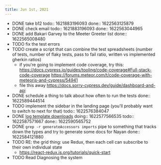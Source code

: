```yaml
---
title: Jun 1st, 2021
---
```


- DONE take b12
  todo:: 1621883196093
  done:: 1622563125879
- DONE check email
  todo:: 1621883196093
  done:: 1622563044965
- DONE add Bakari Garvey to the Meeter Greeter list
  done:: 1622565008480
- TODO fix the test errors
- TODO create a script that can combine the test spreadsheets (number of tests, number of flaky tests, pass to fail ratio, written vs implemented gherkin ratios)
	- if you're going to implement code coverage, try this:
	  https://docs.cypress.io/guides/tooling/code-coverage#Full-stack-code-coverage
	  https://forums.meteor.com/t/code-coverage-with-meteorjs-and-cypress/54941
	- file this away
	  https://docs.sorry-cypress.dev/guide/dashboard-and-api
- DONE schedule a thing to talk about how often to run the tests
  done:: 1622589444514
- TODO implement the sidebar in the landing page (you'll probably want to switch to next for that)
  todo:: 1622576384047
- DONE [log template downloads](https://www.notion.so/xmentium/Number-of-Templates-Downloaded-by-User-Microservice-3aee870da07f426895a4cb5fbb639a40)
  doing:: 1622577566535
  todo:: 1622587571667
  done:: 1622590565752
- DONE `grep -r generateAccessors imports` pipe to something that tracks down the types and try to generate some docs for Nayan
  done:: 1622584121880
- TODO RE: the grid thing: use Redux, then each cell can subscribe to their own individual state
	- https://react-redux.js.org/tutorials/quick-start
- TODO Read Diagnosing the system